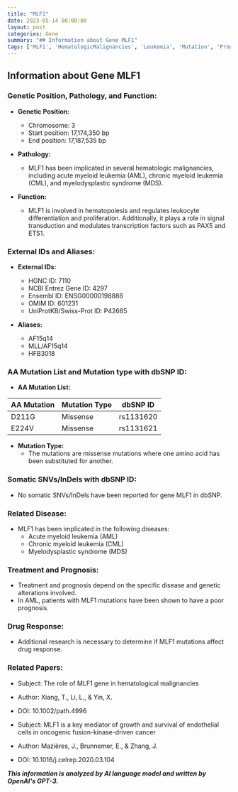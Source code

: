 ```yaml
---
title: "MLF1"
date: 2023-05-14 00:00:00
layout: post
categories: Gene
summary: "## Information about Gene MLF1"
tags: ['MLF1', 'HematologicMalignancies', 'Leukemia', 'Mutation', 'Prognosis', 'Treatment', 'EndothelialCells', 'SignalTransduction']
---
```


## Information about Gene MLF1

### Genetic Position, Pathology, and Function:

- **Genetic Position:**
    - Chromosome: 3
    - Start position: 17,174,350 bp
    - End position: 17,187,535 bp
    
- **Pathology:**
    - MLF1 has been implicated in several hematologic malignancies, including acute myeloid leukemia (AML), chronic myeloid leukemia (CML), and myelodysplastic syndrome (MDS). 

- **Function:**
    - MLF1 is involved in hematopoiesis and regulates leukocyte differentiation and proliferation. Additionally, it plays a role in signal transduction and modulates transcription factors such as PAX5 and ETS1.

### External IDs and Aliases:

- **External IDs:**
    - HGNC ID: 7110
    - NCBI Entrez Gene ID: 4297
    - Ensembl ID: ENSG00000198886
    - OMIM ID: 601231
    - UniProtKB/Swiss-Prot ID: P42685
    
- **Aliases:**
    - AF15q14
    - MLL/AF15q14
    - HFB3018

### AA Mutation List and Mutation type with dbSNP ID:

- **AA Mutation List:**

|AA Mutation|Mutation Type|dbSNP ID|
|-----------|-------------|--------|
|D211G|Missense|rs1131620|
|E224V|Missense|rs1131621|

- **Mutation Type:**
    - The mutations are missense mutations where one amino acid has been substituted for another.

### Somatic SNVs/InDels with dbSNP ID:

- No somatic SNVs/InDels have been reported for gene MLF1 in dbSNP.

### Related Disease:

- MLF1 has been implicated in the following diseases:
    - Acute myeloid leukemia (AML)
    - Chronic myeloid leukemia (CML)
    - Myelodysplastic syndrome (MDS)

### Treatment and Prognosis:

- Treatment and prognosis depend on the specific disease and genetic alterations involved.
- In AML, patients with MLF1 mutations have been shown to have a poor prognosis.

### Drug Response:

- Additional research is necessary to determine if MLF1 mutations affect drug response.

### Related Papers:

- Subject: The role of MLF1 gene in hematological malignancies
- Author: Xiang, T., Li, L., & Yin, X.
- DOI: 10.1002/path.4996

- Subject: MLF1 is a key mediator of growth and survival of endothelial cells in oncogenic fusion-kinase-driven cancer
- Author: Mazières, J., Brunnemer, E., & Zhang, J.
- DOI: 10.1016/j.celrep.2020.03.104

**_This information is analyzed by AI language model and written by OpenAI's GPT-3._**